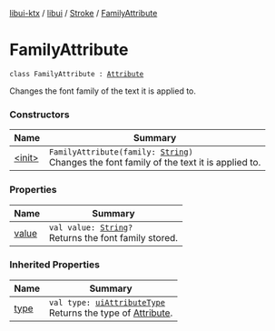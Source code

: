 [libui-ktx](../../../index.md) / [libui](../../index.md) / [Stroke](../index.md) / [FamilyAttribute](./index.md)

# FamilyAttribute

`class FamilyAttribute : `[`Attribute`](../-attribute/index.md)

Changes the font family of the text it is applied to.

### Constructors

| Name | Summary |
|---|---|
| [&lt;init&gt;](-init-.md) | `FamilyAttribute(family: `[`String`](https://kotlinlang.org/api/latest/jvm/stdlib/kotlin/-string/index.html)`)`<br>Changes the font family of the text it is applied to. |

### Properties

| Name | Summary |
|---|---|
| [value](value.md) | `val value: `[`String`](https://kotlinlang.org/api/latest/jvm/stdlib/kotlin/-string/index.html)`?`<br>Returns the font family stored. |

### Inherited Properties

| Name | Summary |
|---|---|
| [type](../-attribute/type.md) | `val type: `[`uiAttributeType`](../../ui-attribute-type.md)<br>Returns the type of [Attribute](../-attribute/index.md). |
